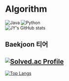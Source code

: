 # Algorithm
![Java](https://img.shields.io/badge/Java-007396.svg?&style=for-the-badge&logo=Java&logoColor=yellow)
![Python](https://img.shields.io/badge/Python-3776AB.svg?&style=for-the-badge&logo=Python&logoColor=blue)<br>
![JY's GitHub stats](https://github-readme-stats.vercel.app/api?username=jung-yeon&show_icons=true&theme=radical)<br>
## Baekjoon 티어
[![Solved.ac Profile](http://mazassumnida.wtf/api/generate_badge?boj=lkjh764)](https://solved.ac/lkjh764)<br>
----------------------------------------------------------------------
[![Top Langs](https://github-readme-stats.vercel.app/api/top-langs/?username=jung-yeon&layout=compact)](https://github.com/jung-yeon/-algorithm_Baekjoon_programmers)
